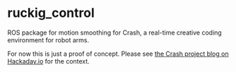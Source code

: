 # ruckig_control

ROS package for motion smoothing for Crash, a real-time creative coding environment for robot arms.

For now this is just a proof of concept. Please see [the Crash project blog on Hackaday.io](https://hackaday.io/project/164468-crash/) for the context.
